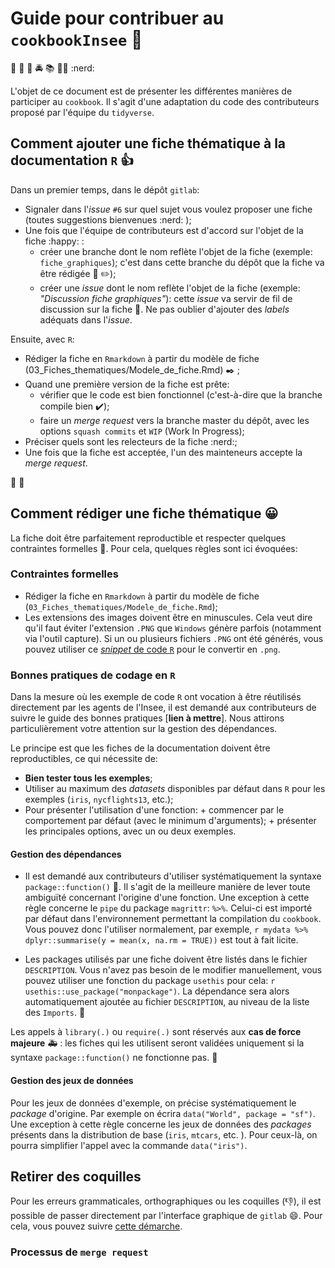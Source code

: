 # Guide pour contribuer au `cookbookInsee` :cop:

:closed_book:
:police_car: :cop: :oncoming_police_car:
:books: :guardsman: :nerd: 

L'objet de ce document est de présenter les différentes
manières de participer au `cookbook`. Il s'agit d'une adaptation du code des
contributeurs proposé par l'équipe du `tidyverse`.

## Comment ajouter une fiche thématique à la documentation `R` :thumbsup:

Dans un premier temps, dans le dépôt `gitlab`:

* Signaler dans l'*issue* `#6` sur quel sujet vous voulez proposer une fiche (toutes suggestions bienvenues :nerd: );
* Une fois que l'équipe de contributeurs est d'accord sur l'objet de la fiche :happy: :
    - créer une branche dont le nom reflète l'objet de la fiche (exemple: `fiche_graphiques`); c'est dans cette branche du dépôt que la fiche va être rédigée :scroll: :pencil2:);
    - créer une *issue* dont le nom reflète l'objet de la fiche (exemple: *"Discussion fiche graphiques"*): cette *issue* va servir de fil de discussion sur la fiche :loudspeaker:. Ne pas oublier d'ajouter des *labels* adéquats dans l'*issue*.

Ensuite, avec `R`: 

* Rédiger la fiche en `Rmarkdown` à partir du modèle de fiche (03_Fiches_thematiques/Modele_de_fiche.Rmd) :black_nib: ;
* Quand une première version de la fiche est prête:
    - vérifier que le code est bien fonctionnel (c'est-à-dire que la branche compile bien :heavy_check_mark:);
    - faire un *merge request* vers la branche master du dépôt, avec les options `squash commits` et `WIP` (Work In Progress);
* Préciser quels sont les relecteurs de la fiche :nerd:;
* Une fois que la fiche est acceptée, l'un des mainteneurs accepte la *merge request*.

:tada: :confetti_ball:


## Comment rédiger une fiche thématique :grinning:

La fiche doit être parfaitement reproductible et respecter quelques contraintes
formelles :police_car:. Pour cela, quelques règles sont ici évoquées:

### Contraintes formelles

* Rédiger la fiche en `Rmarkdown` à partir du modèle de fiche (`03_Fiches_thematiques/Modele_de_fiche.Rmd`);
* Les extensions des images doivent être en minuscules. Cela veut dire qu'il faut éviter l'extension
`.PNG` que `Windows` génère parfois (notamment via l'outil capture). Si un 
ou plusieurs fichiers `.PNG` ont été générés,
vous pouvez utiliser ce [*snippet* de code `R`](https://gitlab.com/linogaliana/documentationR/snippets/1954584) pour le convertir en 
`.png`.

### Bonnes pratiques de codage en `R`

Dans la mesure où les exemple de code `R` ont vocation à être réutilisés directement par les agents de l'Insee, il est demandé aux contributeurs de suivre le guide des bonnes pratiques [**lien à mettre**].
Nous attirons particulièrement votre attention sur la gestion des dépendances.

Le principe est que les fiches de la documentation doivent être reproductibles, ce qui nécessite de:

* **Bien tester tous les exemples**;
* Utiliser au maximum des *datasets* disponibles par défaut dans `R` pour les exemples (`iris`, `nycflights13`, etc.);
* Pour présenter l'utilisation d'une fonction:
        + commencer par le comportement par défaut (avec le minimum d'arguments);
        + présenter les principales options, avec un ou deux exemples.


#### Gestion des dépendances

* Il est demandé aux contributeurs d'utiliser systématiquement
la syntaxe `package::function()` :cop:. Il s'agit de la meilleure manière
de lever toute ambiguïté concernant l'origine d'une fonction.
Une exception à cette règle concerne le `pipe` du package `magrittr`: `%>%`.
Celui-ci est importé par défaut dans l'environnement permettant la compilation
du `cookbook`. Vous pouvez donc l'utiliser normalement, par exemple, `r mydata %>% dplyr::summarise(y = mean(x, na.rm = TRUE))` est tout à fait licite.

* Les packages utilisés par une fiche doivent être listés dans le fichier `DESCRIPTION`. Vous
n'avez pas besoin de le modifier manuellement, vous pouvez utiliser une fonction du
package `usethis` pour cela: `r usethis::use_package("monpackage")`. La dépendance sera alors automatiquement ajoutée au fichier `DESCRIPTION`, au niveau de la 
liste des `Imports`. :tada: 

Les appels à `library(.)` ou `require(.)` sont réservés aux **cas de 
force majeure** :ambulance: : les fiches qui les utilisent
seront validées uniquement si la syntaxe  `package::function()` ne fonctionne pas. :cop: 

#### Gestion des jeux de données

Pour les jeux de données d'exemple, on précise systématiquement le *package* d'origine. Par exemple
on écrira `data("World", package = "sf")`. Une exception à cette règle
concerne les jeux de données des *packages* présents dans la distribution de 
base (`iris`, `mtcars`, etc. ). Pour ceux-là, on pourra simplifier 
l'appel avec la commande `data("iris")`.

## Retirer des coquilles

Pour les erreurs grammaticales, orthographiques ou les coquilles (:thumbsdown:),
il est possible de passer directement par l'interface graphique de `gitlab` :smile:.
Pour cela, vous pouvez suivre
[cette démarche](https://docs.gitlab.com/ee/user/discussions/#suggest-changes).



### Processus de `merge request`

<!-------------- tidyverse style
*  We recommend that you create a Git branch for each pull request (PR).  
*  Look at the Travis and AppVeyor build status before and after making changes.
The `README` should contain badges for any continuous integration services used
by the package.  
*  New code should follow the tidyverse [style guide](https://style.tidyverse.org).
You can use the [styler](https://CRAN.R-project.org/package=styler) package to
apply these styles, but please don't restyle code that has nothing to do with 
your PR.  
*  We use [roxygen2](https://cran.r-project.org/package=roxygen2), with
[Markdown syntax](https://cran.r-project.org/web/packages/roxygen2/vignettes/markdown.html), 
for documentation.  
*  We use [testthat](https://cran.r-project.org/package=testthat). Contributions
with test cases included are easier to accept.  
*  For user-facing changes, add a bullet to the top of `NEWS.md` below the
current development version header describing the changes made followed by your
GitHub username, and links to relevant issue(s)/PR(s).

### Code of Conduct 

Please note that the cookbookInsee project is released with a
[Contributor Code of Conduct](CODE_OF_CONDUCT.md). By contributing to this
project you agree to abide by its terms.

### See tidyverse [development contributing guide](https://rstd.io/tidy-contrib)
for further details.
--------------->